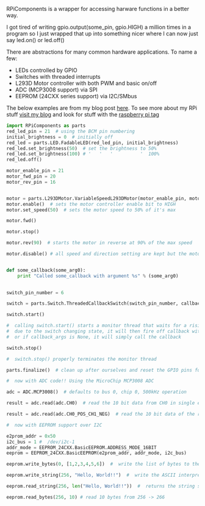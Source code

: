 RPiComponents is a wrapper for accessing harware functions in a better way. 

I got tired of writing gpio.output(some_pin, gpio.HIGH) a million times in a program
so I just wrapped that up into something nicer where I can now just say led.on() or led.off()

There are abstractions for many common hardware applications. To name a few:

* LEDs controlled by GPIO
* Switches with threaded interrupts
* L293D Motor controller with both PWM and basic on/off
* ADC (MCP3008 support) via SPI
* EEPROM (24CXX series support) via I2C/SMbus

The below examples are from my blog post [here](http://jacobncalvert.com/blog/post/raspberry-pi-and-gpio-updates).
To see more about my RPi stuff [visit my blog](http://jacobncalvert.com/blog/) and look for stuff with the [raspberry pi tag](http://jacobncalvert.com/blog/post/?tag=raspberry%20pi)

```python
import RPiComponents as parts
red_led_pin = 21  # using the BCM pin numbering
initial_brightness = 0  # initially off
red_led = parts.LED.FadableLED(red_led_pin, initial_brightness)
red_led.set_brightness(50)  # set the brightness to 50%
red_led.set_brightness(100) # '   '   '          '  100%
red_led.off()

motor_enable_pin = 21
motor_fwd_pin = 20
motor_rev_pin = 16


motor = parts.L293DMotor.VariableSpeedL293DMotor(motor_enable_pin, motor_fwd_pin, motor_rev_pin)
motor.enable()  # sets the motor controller enable bit to HIGH
motor.set_speed(50)  # sets the motor speed to 50% of it's max

motor.fwd()

motor.stop()

motor.rev(90)  # starts the motor in reverse at 90% of the max speed

motor.disable() # all speed and direction setting are kept but the motor will stop


def some_callback(some_arg0):
    print "Called some_callback with argument %s" % (some_arg0)

        
switch_pin_number = 6

switch = parts.Switch.ThreadedCallbackSwitch(switch_pin_number, callback=some_callback, callback_args=[1,2,3])

switch.start()

#  calling switch.start() starts a monitor thread that waits for a rising or falling edge
#  due to the switch changing state, it will then fire off callback with the arguments given
#  or if callback_args is None, it will simply call the callback

switch.stop()

#  switch.stop() properly terminates the monitor thread

parts.finalize()  # clean up after ourselves and reset the GPIO pins for some other use

#  now with ADC code!! Using the MicroChip MCP3008 ADC

adc = ADC.MCP3008()  # defaults to bus 0, chip 0, 500kHz operation

result = adc.read(adc.CH0)  # read the 10 bit data from CH0 in single ended operation

result = adc.read(adc.CH0_POS_CH1_NEG)  # read the 10 bit data of the range between CH0+ and CH1-

#  now with EEPROM support over I2C

e2prom_addr = 0x50
i2c_bus = 1 #  /dev/i2c-1
addr_mode = EEPROM_24CXX.BasicEEPROM.ADDRESS_MODE_16BIT
eeprom = EEPROM_24CXX.BasicEEPROM(e2prom_addr, addr_mode, i2c_bus)

eeprom.write_bytes(0, [1,2,3,4,5,6])  #  write the list of bytes to the storage device starting at storage position 0

eeprom.write_string(256, "Hello, World!!")  #  write the ASCII interpretation of the string start at position 256 

eeprom.read_string(256, len("Hello, World!!"))  #  returns the string stored at 256 and of length len(...)

eeprom.read_bytes(256, 10) # read 10 bytes from 256 -> 266


```

